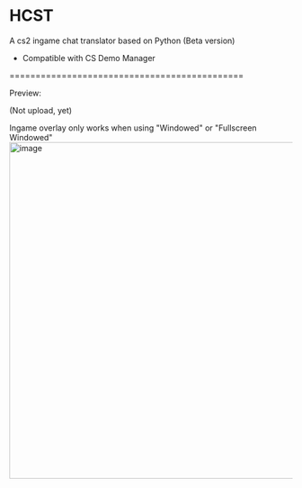 # HCST
A cs2 ingame chat translator based on Python (Beta version)

* Compatible with CS Demo Manager

=============================================

Preview:

(Not upload, yet)

Ingame overlay only works when using "Windowed" or "Fullscreen Windowed"
<img width="598" alt="image" src="https://github.com/user-attachments/assets/890471be-afa4-4b70-af47-3c872c10804c">
